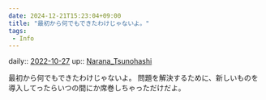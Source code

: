 ```yaml
---
date: 2024-12-21T15:23:04+09:00
title: "最初から何でもできたわけじゃないよ。"
tags:
 - Info
---
```


daily:: [2022-10-27](Daily_Note/2022-10-27.md)
up:: [Narana_Tsunohashi](../Bar/Novel/Nacaria/Narana_Tsunohashi.md)

最初から何でもできたわけじゃないよ。
問題を解決するために、新しいものを導入してったらいつの間にか席巻しちゃっただけだよ。